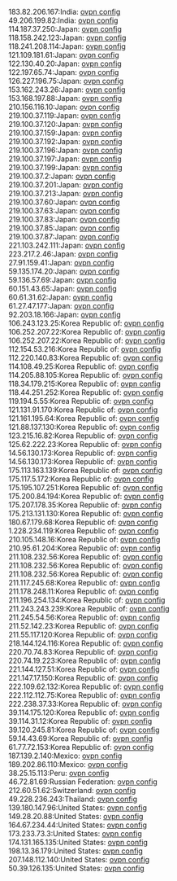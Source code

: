 183.82.206.167:India: [ovpn config](vpn/183_82_206_167.ovpn)  
49.206.199.82:India: [ovpn config](vpn/49_206_199_82.ovpn)  
114.187.37.250:Japan: [ovpn config](vpn/114_187_37_250.ovpn)  
118.158.242.123:Japan: [ovpn config](vpn/118_158_242_123.ovpn)  
118.241.208.114:Japan: [ovpn config](vpn/118_241_208_114.ovpn)  
121.109.181.61:Japan: [ovpn config](vpn/121_109_181_61.ovpn)  
122.130.40.20:Japan: [ovpn config](vpn/122_130_40_20.ovpn)  
122.197.65.74:Japan: [ovpn config](vpn/122_197_65_74.ovpn)  
126.227.196.75:Japan: [ovpn config](vpn/126_227_196_75.ovpn)  
153.162.243.26:Japan: [ovpn config](vpn/153_162_243_26.ovpn)  
153.168.197.88:Japan: [ovpn config](vpn/153_168_197_88.ovpn)  
210.156.116.10:Japan: [ovpn config](vpn/210_156_116_10.ovpn)  
219.100.37.119:Japan: [ovpn config](vpn/219_100_37_119.ovpn)  
219.100.37.120:Japan: [ovpn config](vpn/219_100_37_120.ovpn)  
219.100.37.159:Japan: [ovpn config](vpn/219_100_37_159.ovpn)  
219.100.37.192:Japan: [ovpn config](vpn/219_100_37_192.ovpn)  
219.100.37.196:Japan: [ovpn config](vpn/219_100_37_196.ovpn)  
219.100.37.197:Japan: [ovpn config](vpn/219_100_37_197.ovpn)  
219.100.37.199:Japan: [ovpn config](vpn/219_100_37_199.ovpn)  
219.100.37.2:Japan: [ovpn config](vpn/219_100_37_2.ovpn)  
219.100.37.201:Japan: [ovpn config](vpn/219_100_37_201.ovpn)  
219.100.37.213:Japan: [ovpn config](vpn/219_100_37_213.ovpn)  
219.100.37.60:Japan: [ovpn config](vpn/219_100_37_60.ovpn)  
219.100.37.63:Japan: [ovpn config](vpn/219_100_37_63.ovpn)  
219.100.37.83:Japan: [ovpn config](vpn/219_100_37_83.ovpn)  
219.100.37.85:Japan: [ovpn config](vpn/219_100_37_85.ovpn)  
219.100.37.87:Japan: [ovpn config](vpn/219_100_37_87.ovpn)  
221.103.242.111:Japan: [ovpn config](vpn/221_103_242_111.ovpn)  
223.217.2.46:Japan: [ovpn config](vpn/223_217_2_46.ovpn)  
27.91.159.41:Japan: [ovpn config](vpn/27_91_159_41.ovpn)  
59.135.174.20:Japan: [ovpn config](vpn/59_135_174_20.ovpn)  
59.136.57.69:Japan: [ovpn config](vpn/59_136_57_69.ovpn)  
60.151.43.65:Japan: [ovpn config](vpn/60_151_43_65.ovpn)  
60.61.31.62:Japan: [ovpn config](vpn/60_61_31_62.ovpn)  
61.27.47.177:Japan: [ovpn config](vpn/61_27_47_177.ovpn)  
92.203.18.166:Japan: [ovpn config](vpn/92_203_18_166.ovpn)  
106.243.123.25:Korea Republic of: [ovpn config](vpn/106_243_123_25.ovpn)  
106.252.207.22:Korea Republic of: [ovpn config](vpn/106_252_207_22.ovpn)  
106.252.207.22:Korea Republic of: [ovpn config](vpn/106_252_207_22.ovpn)  
112.154.53.216:Korea Republic of: [ovpn config](vpn/112_154_53_216.ovpn)  
112.220.140.83:Korea Republic of: [ovpn config](vpn/112_220_140_83.ovpn)  
114.108.49.25:Korea Republic of: [ovpn config](vpn/114_108_49_25.ovpn)  
114.205.88.105:Korea Republic of: [ovpn config](vpn/114_205_88_105.ovpn)  
118.34.179.215:Korea Republic of: [ovpn config](vpn/118_34_179_215.ovpn)  
118.44.251.252:Korea Republic of: [ovpn config](vpn/118_44_251_252.ovpn)  
119.194.5.55:Korea Republic of: [ovpn config](vpn/119_194_5_55.ovpn)  
121.131.91.170:Korea Republic of: [ovpn config](vpn/121_131_91_170.ovpn)  
121.161.195.64:Korea Republic of: [ovpn config](vpn/121_161_195_64.ovpn)  
121.88.137.130:Korea Republic of: [ovpn config](vpn/121_88_137_130.ovpn)  
123.215.16.82:Korea Republic of: [ovpn config](vpn/123_215_16_82.ovpn)  
125.62.222.23:Korea Republic of: [ovpn config](vpn/125_62_222_23.ovpn)  
14.56.130.173:Korea Republic of: [ovpn config](vpn/14_56_130_173.ovpn)  
14.56.130.173:Korea Republic of: [ovpn config](vpn/14_56_130_173.ovpn)  
175.113.163.139:Korea Republic of: [ovpn config](vpn/175_113_163_139.ovpn)  
175.117.5.172:Korea Republic of: [ovpn config](vpn/175_117_5_172.ovpn)  
175.195.107.251:Korea Republic of: [ovpn config](vpn/175_195_107_251.ovpn)  
175.200.84.194:Korea Republic of: [ovpn config](vpn/175_200_84_194.ovpn)  
175.207.178.35:Korea Republic of: [ovpn config](vpn/175_207_178_35.ovpn)  
175.213.131.130:Korea Republic of: [ovpn config](vpn/175_213_131_130.ovpn)  
180.67.179.68:Korea Republic of: [ovpn config](vpn/180_67_179_68.ovpn)  
1.228.234.119:Korea Republic of: [ovpn config](vpn/1_228_234_119.ovpn)  
210.105.148.16:Korea Republic of: [ovpn config](vpn/210_105_148_16.ovpn)  
210.95.61.204:Korea Republic of: [ovpn config](vpn/210_95_61_204.ovpn)  
211.108.232.56:Korea Republic of: [ovpn config](vpn/211_108_232_56.ovpn)  
211.108.232.56:Korea Republic of: [ovpn config](vpn/211_108_232_56.ovpn)  
211.108.232.56:Korea Republic of: [ovpn config](vpn/211_108_232_56.ovpn)  
211.117.245.68:Korea Republic of: [ovpn config](vpn/211_117_245_68.ovpn)  
211.178.248.11:Korea Republic of: [ovpn config](vpn/211_178_248_11.ovpn)  
211.196.254.134:Korea Republic of: [ovpn config](vpn/211_196_254_134.ovpn)  
211.243.243.239:Korea Republic of: [ovpn config](vpn/211_243_243_239.ovpn)  
211.245.54.56:Korea Republic of: [ovpn config](vpn/211_245_54_56.ovpn)  
211.52.142.23:Korea Republic of: [ovpn config](vpn/211_52_142_23.ovpn)  
211.55.117.120:Korea Republic of: [ovpn config](vpn/211_55_117_120.ovpn)  
218.144.124.116:Korea Republic of: [ovpn config](vpn/218_144_124_116.ovpn)  
220.70.74.83:Korea Republic of: [ovpn config](vpn/220_70_74_83.ovpn)  
220.74.19.223:Korea Republic of: [ovpn config](vpn/220_74_19_223.ovpn)  
221.144.127.51:Korea Republic of: [ovpn config](vpn/221_144_127_51.ovpn)  
221.147.17.150:Korea Republic of: [ovpn config](vpn/221_147_17_150.ovpn)  
222.109.62.132:Korea Republic of: [ovpn config](vpn/222_109_62_132.ovpn)  
222.112.112.75:Korea Republic of: [ovpn config](vpn/222_112_112_75.ovpn)  
222.238.37.33:Korea Republic of: [ovpn config](vpn/222_238_37_33.ovpn)  
39.114.175.120:Korea Republic of: [ovpn config](vpn/39_114_175_120.ovpn)  
39.114.31.12:Korea Republic of: [ovpn config](vpn/39_114_31_12.ovpn)  
39.120.245.81:Korea Republic of: [ovpn config](vpn/39_120_245_81.ovpn)  
59.14.43.69:Korea Republic of: [ovpn config](vpn/59_14_43_69.ovpn)  
61.77.72.153:Korea Republic of: [ovpn config](vpn/61_77_72_153.ovpn)  
187.139.2.140:Mexico: [ovpn config](vpn/187_139_2_140.ovpn)  
189.202.86.110:Mexico: [ovpn config](vpn/189_202_86_110.ovpn)  
38.25.15.113:Peru: [ovpn config](vpn/38_25_15_113.ovpn)  
46.72.81.69:Russian Federation: [ovpn config](vpn/46_72_81_69.ovpn)  
212.60.51.62:Switzerland: [ovpn config](vpn/212_60_51_62.ovpn)  
49.228.236.243:Thailand: [ovpn config](vpn/49_228_236_243.ovpn)  
139.180.147.96:United States: [ovpn config](vpn/139_180_147_96.ovpn)  
149.28.20.88:United States: [ovpn config](vpn/149_28_20_88.ovpn)  
164.67.234.44:United States: [ovpn config](vpn/164_67_234_44.ovpn)  
173.233.73.3:United States: [ovpn config](vpn/173_233_73_3.ovpn)  
174.131.165.135:United States: [ovpn config](vpn/174_131_165_135.ovpn)  
198.13.36.179:United States: [ovpn config](vpn/198_13_36_179.ovpn)  
207.148.112.140:United States: [ovpn config](vpn/207_148_112_140.ovpn)  
50.39.126.135:United States: [ovpn config](vpn/50_39_126_135.ovpn)  
